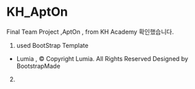 # KH_AptOn
Final Team Project ,AptOn , from KH Academy
확인했습니다.
1. used BootStrap Template
- Lumia , © Copyright Lumia. All Rights Reserved Designed by BootstrapMade
2. 
